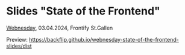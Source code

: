 # Slides "State of the Frontend"

[Webnesday](https://www.meetup.com/webnesday/events/299614114/), 03.04.2024, Frontify St.Gallen

Preview: https://backflip.github.io/webnesday-state-of-the-frontend-slides/dist
